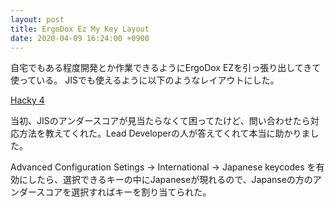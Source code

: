 ```yaml
---
layout: post
title: ErgoDox Ez My Key Layout
date: 2020-04-09 16:24:00 +0900
---
```


自宅でもある程度開発とか作業できるようにErgoDox EZを引っ張り出してきて使っている。
JISでも使えるように以下のようなレイアウトにした。

[Hacky 4](https://configure.ergodox-ez.com/ergodox-ez/layouts/YEgvP/latest/0)

当初、JISのアンダースコアが見当たらなくて困ってたけど、問い合わせたら対応方法を教えてくれた。Lead Developerの人が答えてくれて本当に助かりました。

Advanced Configuration Setings -> International -> Japanese keycodes を有効にしたら、選択できるキーの中にJapaneseが現れるので、Japanseの方のアンダースコアを選択すればキーを割り当てられた。

